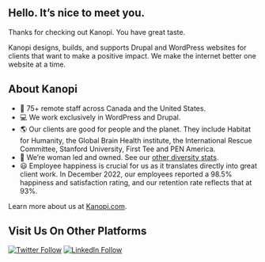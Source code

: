 ## Hello. It’s nice to meet you.

Thanks for checking out Kanopi. You have great taste.

Kanopi designs, builds, and supports Drupal and WordPress websites for clients that want to make a positive impact. We make the internet better one website at a time.

## About Kanopi
- :woman: 75+ remote staff across Canada and the United States.
- :computer:  We work exclusively in WordPress and Drupal.
- 🌎  Our clients are good for people and the planet. They include Habitat for Humanity, the Global Brain Health institute, the International Rescue Committee, Stanford University, First Tee and PEN America.
- 🌈  We’re woman led and owned. See our [other diversity stats](https://kanopi.com/about-us/?ref=github_org_page).
- 😃  Employee happiness is crucial for us as it translates directly into great client work. In December 2022, our employees reported a 98.5% happiness and satisfaction rating, and our retention rate reflects that at 93%.

Learn more about us at [Kanopi.com](https://kanopi.com/?ref=github_org_page).

## Visit Us On Other Platforms

[![Twitter Follow](https://img.shields.io/badge/Twitter-blue?style=for-the-badge&logo=twitter&labelColor=white)](https://twitter.com/kanopi_studios)
[![LinkedIn Follow](https://img.shields.io/badge/LinkedIn-blue?style=for-the-badge&logo=linkedin&labelColor=blue)](https://www.linkedin.com/company/kanopistudios)
